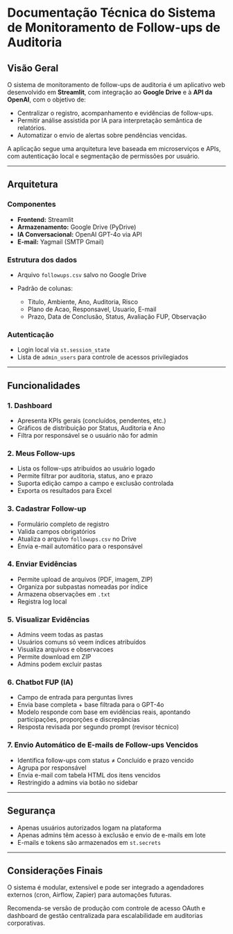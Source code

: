 # Documentação Técnica do Sistema de Monitoramento de Follow-ups de Auditoria

## Visão Geral

O sistema de monitoramento de follow-ups de auditoria é um aplicativo web desenvolvido em **Streamlit**, com integração ao **Google Drive** e à **API da OpenAI**, com o objetivo de:

* Centralizar o registro, acompanhamento e evidências de follow-ups.
* Permitir análise assistida por IA para interpretação semântica de relatórios.
* Automatizar o envio de alertas sobre pendências vencidas.

A aplicação segue uma arquitetura leve baseada em microserviços e APIs, com autenticação local e segmentação de permissões por usuário.

---

## Arquitetura

### Componentes

* **Frontend:** Streamlit
* **Armazenamento:** Google Drive (PyDrive)
* **IA Conversacional:** OpenAI GPT-4o via API
* **E-mail:** Yagmail (SMTP Gmail)

### Estrutura dos dados

* Arquivo `followups.csv` salvo no Google Drive
* Padrão de colunas:

  * Titulo, Ambiente, Ano, Auditoria, Risco
  * Plano de Acao, Responsavel, Usuario, E-mail
  * Prazo, Data de Conclusão, Status, Avaliação FUP, Observação

### Autenticação

* Login local via `st.session_state`
* Lista de `admin_users` para controle de acessos privilegiados

---

## Funcionalidades

### 1. **Dashboard**

* Apresenta KPIs gerais (concluídos, pendentes, etc.)
* Gráficos de distribuição por Status, Auditoria e Ano
* Filtra por responsável se o usuário não for admin

### 2. **Meus Follow-ups**

* Lista os follow-ups atribuídos ao usuário logado
* Permite filtrar por auditoria, status, ano e prazo
* Suporta edição campo a campo e exclusão controlada
* Exporta os resultados para Excel

### 3. **Cadastrar Follow-up**

* Formulário completo de registro
* Valida campos obrigatórios
* Atualiza o arquivo `followups.csv` no Drive
* Envia e-mail automático para o responsável

### 4. **Enviar Evidências**

* Permite upload de arquivos (PDF, imagem, ZIP)
* Organiza por subpastas nomeadas por índice
* Armazena observações em `.txt`
* Registra log local

### 5. **Visualizar Evidências**

* Admins veem todas as pastas
* Usuários comuns só veem índices atribuídos
* Visualiza arquivos e observacoes
* Permite download em ZIP
* Admins podem excluir pastas

### 6. **Chatbot FUP (IA)**

* Campo de entrada para perguntas livres
* Envia base completa + base filtrada para o GPT-4o
* Modelo responde com base em evidências reais, apontando participações, proporções e discrepâncias
* Resposta revisada por segundo prompt (revisor técnico)

### 7. **Envio Automático de E-mails de Follow-ups Vencidos**

* Identifica follow-ups com status ≠ Concluído e prazo vencido
* Agrupa por responsável
* Envia e-mail com tabela HTML dos itens vencidos
* Restringido a admins via botão no sidebar

---

## Segurança

* Apenas usuários autorizados logam na plataforma
* Apenas admins têm acesso à exclusão e envio de e-mails em lote
* E-mails e tokens são armazenados em `st.secrets`

---

## Considerações Finais

O sistema é modular, extensível e pode ser integrado a agendadores externos (cron, Airflow, Zapier) para automações futuras.

Recomenda-se versão de produção com controle de acesso OAuth e dashboard de gestão centralizada para escalabilidade em auditorias corporativas.

